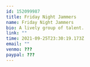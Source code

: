 ```yaml
---
id: 152099987
title: Friday Night Jammers
name: Friday Night Jammers
bio: A lively group of talent.
link: ""
time: 2021-09-25T23:30:19.173Z
email: ""
venmo: ???
paypal: ???
---
```

